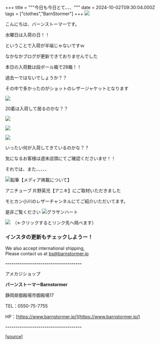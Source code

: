 +++
title = """今日も今日とて、、、"""
date = 2024-10-02T09:30:04.000Z
tags = ["clothes","BarnStormer"]
+++
[![](https://stat.ameba.jp/user_images/20231023/16/barnstormer-go/b2/03/p/o0420015015354743273.png)](https://ameblo.jp/barnstormer-go/entry-12825670498.html)

こんにちは、バーンストーマーです。

水曜日は入荷の日！！

ということで入荷が半端じゃないですｗ

なかなかブログが更新できておりませんでした

本日の入荷数は段ボール箱で28箱！！

過去一ではないでしょうか？？

その中で多かったのがショットのレザージャケットとなります

[![](https://stat.ameba.jp/user_images/20241002/17/barnstormer-go/73/3d/j/o0750050015493274802.jpg)](https://stat.ameba.jp/user_images/20241002/17/barnstormer-go/73/3d/j/o0750050015493274802.jpg)

20着は入荷して居るのかな？？

[![](https://stat.ameba.jp/user_images/20241002/17/barnstormer-go/a6/78/j/o0500075015493274803.jpg)](https://stat.ameba.jp/user_images/20241002/17/barnstormer-go/a6/78/j/o0500075015493274803.jpg)

[![](https://stat.ameba.jp/user_images/20241002/17/barnstormer-go/d0/0e/j/o0750050015493274799.jpg)](https://stat.ameba.jp/user_images/20241002/17/barnstormer-go/d0/0e/j/o0750050015493274799.jpg)

[![](https://stat.ameba.jp/user_images/20241002/17/barnstormer-go/17/2f/j/o0500075015493274801.jpg)](https://stat.ameba.jp/user_images/20241002/17/barnstormer-go/17/2f/j/o0500075015493274801.jpg)

いったい何が入荷してきているのかな？？

気になるお客様は週末店頭にてご確認くださいませ！！

それでは、また、、、、、

![鉛筆](https://stat100.ameba.jp/blog/ucs/img/char/char3/519.png)【メディア掲載について】

アニチューブ 片野英児【アニキ】にご取材いただきました

モヒカン小川のレザーチャンネルにてご紹介いただいてます。

是非ご覧ください ![グラサンハート](https://stat100.ameba.jp/blog/ucs/img/char/char3/148.png)

[![](https://stat.ameba.jp/user_images/20230412/16/barnstormer-go/6a/23/p/o0108010815269242493.png)](https://www.instagram.com/barnstormer_daily/)　（←クリックするとリンク先へ飛べます）

### インスタの更新もチェックしようー！

We also accept international shipping,  
Please contact us at bs@barnstormer.jp

**\-------------------------------------**

アメカジショップ

**バーンストーマーBarnstormer**

静岡県御殿場市御殿場17

TEL：0550-75-7755

HP：[https://www.barnstormer.jp/](https://www.barnstormer.jp/)

**\-------------------------------------**

[[source]](https://ameblo.jp/barnstormer-go/entry-12869735208.html)
